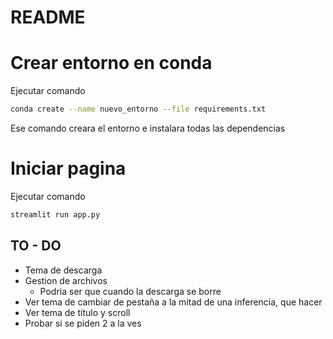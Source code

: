 # README

# Crear entorno en conda

Ejecutar comando

```bash
conda create --name nuevo_entorno --file requirements.txt
```

Ese comando creara el entorno e instalara todas las dependencias

# Iniciar pagina

Ejecutar comando

```bash
streamlit run app.py
```

## TO - DO

- Tema de descarga
- Gestion de archivos
    - Podria ser que cuando la descarga se borre
- Ver tema de cambiar de pestaña a la mitad de una inferencia, que hacer
- Ver tema de titulo y scroll
- Probar si se piden 2 a la ves